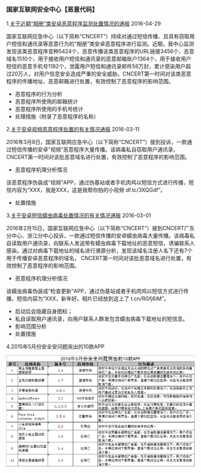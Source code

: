 ### 国家互联网安全中心【恶意代码】

1.[关于近期“相册”类安卓恶意程序监测处置情况的通报](关于近期“相册”类安卓恶意程序监测处置情况的通报) 2016-04-29

国家互联网应急中心（以下简称“CNCERT”）持续对通过短信传播、且具有窃取用户短信和通讯录等恶意行为的“相册”类安卓恶意程序进行监测。近期，我中心监测发现该类恶意程序变种5424个，恶意传播该类恶意程序的URL链接3456个、恶意域名1510个，用于接收用户短信和通讯录的恶意邮箱账户1364个，用于接收用户短信的恶意手机号1182个，泄露用户短信和通讯录邮件56万封，累计感染用户超过20万人，对用户信息安全造成严重的安全威胁。CNCERT第一时间对该类恶意程序的传播地址、恶意邮箱进行处置，有效控制了恶意程序的影响范围。

*  恶意程序的行为分析 
*  恶意程序所使用的邮箱统计 
*  恶意程序所使用的手机号统计
*  处理措施（附录了恶意程序的名称）

   
2.[关于安卓视频恶意程序处置的有关情况通报](关于安卓视频恶意程序处置的有关情况通报) 2016-03-11 

 2016年3月8日，国家互联网应急中心（以下简称“CNCERT”）接到投诉，一款通过短信传播的安卓“视频”恶意程序大量传播。该病毒私自窃取用户通讯录， CNCERT第一时间对该批恶意域名进行处置，有效控制了恶意程序的影响范围。

* 恶意程序机理分析情况 

 该恶意程序伪装成“视频”APP，通过伪基站或者手机肉鸡以短信方式进行传播，短信内容为“XXX，我是XXX，这是我帮你拍的小视频 df.tc/3XQGdf”。

*  处置措施

3.[关于安卓短信蠕虫病毒处置情况的有关情况通报](关于安卓短信蠕虫病毒处置情况的有关情况通报) 2016-03-01

2016年2月15日，国家互联网应急中心（以下简称“CNCERT”）接到CNCERT广东分中心、浙江分中心投诉，一款通过短信传播的安卓蠕虫病毒大量传播。该病毒私自读取用户通讯录，向联系人发送带有蠕虫病毒下载地址的恶意短信，诱骗联系人感染。通过对病毒下载地址的域名进行溯源分析，发现该域名注册人名下还有7个用于传播安卓恶意程序的域名， CNCERT第一时间对该批恶意域名进行处置，有效控制了恶意程序的影响范围。

* 恶意程序机理分析情况 

 该蠕虫病毒伪装成“检查更新”APP，通过伪基站或者手机肉鸡以短信方式进行传播，短信内容为“XXX，新年好。相片已经放到这上了 t.cn/RGfj6iM”。
  
 * 启动后会隐藏自身图标； 
 * 私自读取用户通讯录，向用户联系人群发包含蠕虫病毒下载地址的短信息。
* 影响范围分析 
* 处置措施

4.2015年5月份安全安问题突出的10款APP

![](img/201605-malicious-app.png)

















